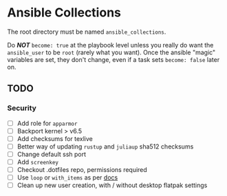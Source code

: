 # Ansible Collections

The root directory must be named `ansible_collections`.

Do ***NOT*** `become: true` at the playbook level unless you really do want the `ansible_user` to be `root` (rarely what you want). Once the ansible "magic" variables are set, they don't change, even if a task sets `become: false` later on.

## TODO

### Security

- [ ] Add role for `apparmor`
- [ ] Backport kernel > v6.5
- [ ] Add checksums for texlive
- [ ] Better way of updating `rustup` and `juliaup` sha512 checksums
- [ ] Change default ssh port
- [ ] Add `screenkey`
- [ ] Checkout .dotfiles repo, permissions required
- [ ] Use `loop` or `with_items` as per [docs](https://docs.ansible.com/ansible/latest/playbook_guide/playbooks_loops.html#comparing-loop-and-with)
- [ ] Clean up new user creation, with / without desktop flatpak settings
